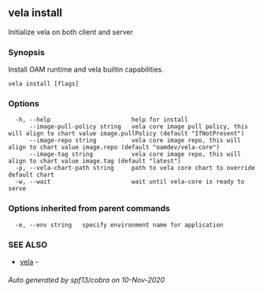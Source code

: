 ## vela install

Initialize vela on both client and server

### Synopsis

Install OAM runtime and vela builtin capabilities.

```
vela install [flags]
```

### Options

```
  -h, --help                       help for install
      --image-pull-policy string   vela core image pull policy, this will align to chart value image.pullPolicy (default "IfNotPresent")
      --image-repo string          vela core image repo, this will align to chart value image.repo (default "oamdev/vela-core")
      --image-tag string           vela core image repo, this will align to chart value image.tag (default "latest")
  -p, --vela-chart-path string     path to vela core chart to override default chart
  -w, --wait                       wait until vela-core is ready to serve
```

### Options inherited from parent commands

```
  -e, --env string   specify environment name for application
```

### SEE ALSO

* [vela](vela.md)	 - 

###### Auto generated by spf13/cobra on 10-Nov-2020
